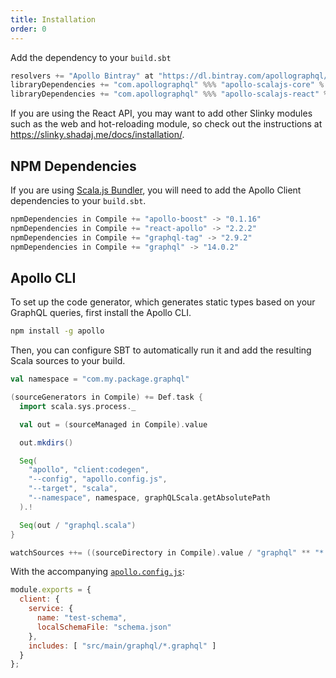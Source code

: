 ```yaml
---
title: Installation
order: 0
---
```


Add the dependency to your `build.sbt`
```scala
resolvers += "Apollo Bintray" at "https://dl.bintray.com/apollographql/maven/"
libraryDependencies += "com.apollographql" %%% "apollo-scalajs-core" % "0.4.3"
libraryDependencies += "com.apollographql" %%% "apollo-scalajs-react" % "0.4.3"
```

If you are using the React API, you may want to add other Slinky modules such as the web and hot-reloading module, so check out the instructions at https://slinky.shadaj.me/docs/installation/.

## NPM Dependencies
If you are using [Scala.js Bundler](https://scalacenter.github.io/scalajs-bundler/), you will need to add the Apollo Client dependencies to your `build.sbt`.
```scala
npmDependencies in Compile += "apollo-boost" -> "0.1.16"
npmDependencies in Compile += "react-apollo" -> "2.2.2"
npmDependencies in Compile += "graphql-tag" -> "2.9.2"
npmDependencies in Compile += "graphql" -> "14.0.2"
```

## Apollo CLI
To set up the code generator, which generates static types based on your GraphQL queries, first install the Apollo CLI.

```bash
npm install -g apollo
```

Then, you can configure SBT to automatically run it and add the resulting Scala sources to your build.

```scala
val namespace = "com.my.package.graphql"

(sourceGenerators in Compile) += Def.task {
  import scala.sys.process._

  val out = (sourceManaged in Compile).value

  out.mkdirs()

  Seq(
    "apollo", "client:codegen",
    "--config", "apollo.config.js",
    "--target", "scala",
    "--namespace", namespace, graphQLScala.getAbsolutePath
  ).!

  Seq(out / "graphql.scala")
}

watchSources ++= ((sourceDirectory in Compile).value / "graphql" ** "*.graphql").get
```

With the accompanying [`apollo.config.js`](https://www.apollographql.com/docs/references/apollo-config.html):
```js
module.exports = {
  client: {
    service: {
      name: "test-schema",
      localSchemaFile: "schema.json"
    },
    includes: [ "src/main/graphql/*.graphql" ]
  }
};
```
